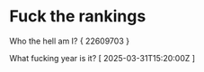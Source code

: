# Fuck the rankings

Who the hell am I?
{ 22609703 }

What fucking year is it?
[ 2025-03-31T15:20:00Z ]
